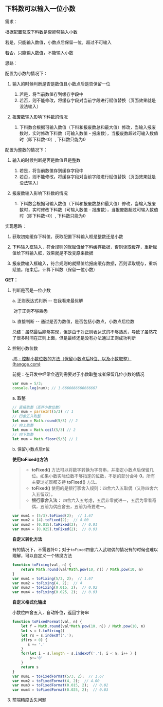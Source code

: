 ## 下料数可以输入一位小数

需求：

根据配置获取下料数是否能够输入小数

若是，只能输入数值，小数点后保留一位，超过不可输入

若否，只能输入数值，不能输入小数

思路：

配置为小数的情况下：

1. 输入的时候判断是否是数值且小数点后是否保留一位
   1. 若是，将当前数值存到缓存字段中
   2. 若否，则不能修改，将缓存字段对当前字段进行赋值替换（页面效果就是没法输入）

2. 报废数输入影响下料数的情况
   1. 下料数会根据可输入数值（下料和报废数总和最大值）修改，当输入报废数时，实时修改下料数（可输入数值 - 报废数），当报废数超过可输入数值时（即下料数<0）, 下料数只能为0

配置为整数的情况下：

1. 输入的时候判断是否是数值且是整数
   1. 若是，将当前数值存到缓存字段中
   2. 若否，则不能修改，将缓存字段对当前字段进行赋值替换（页面效果就是没法输入）

2. 报废数输入影响下料数的情况
   1. 下料数会根据可输入数值（下料和报废数总和最大值）修改，当输入报废数时，实时修改下料数（可输入数值 - 报废数），当报废数超过可输入数值时（即下料数<0）, 下料数只能为0

实现思路：

1. 获取初始缓存下料值，获取配置下料输入框是整数还是小数

2. 下料输入框输入，符合规则的就赋值给下料缓存数据，否则读取缓存，重新赋值给下料输入框，效果就是不改变原来数据
3. 报废数输入框输入，符合规则的就赋值给报废缓存数据，否则读取缓存，重新赋值，结束后，计算下料数（保留一位小数）

**GET：**

1. 判断是否是一位小数

   a. 正则表达式判断 -- 在我看来最优解

   ​	对于正则不够熟悉

   b. 直接判断 -- 通过是否为数值，是否包括小数点，小数点后位数

   总结：虽然最后能够实现，但是由于对正则表达式的不够熟悉，导致了虽然花了很多时间在正则上面，但是最终还是没有办法通过正则成功判断

2. 控制小数位数

   [JS - 控制小数位数的方法（保留小数点后N位、以及小数取整） (hangge.com)](https://www.hangge.com/blog/cache/detail_1791.html#)

   前提：在开发中经常会遇到需要对于小数取整或者保留几位小数的情况

   ```javascript
   var num = 5/3;
   console.log(num); // 1.6666666666666667
   ```

   a. 取整

   ```javascript
   // 直接取整（丢弃小数位数）
   let num = parseInt(5/3) // 1
   // 四舍五入取整
   let num = Math.round(5/3) // 2
   // 向上取整
   let num = Math.ceil(5/3) // 2
   // 向下取整
   let num = Math.floor(5/3) // 1
   ```

   b. 保留小数点后n位

   **使用toFixed()方法**

   > - **toFixed()** 方法可以将数字转换为字符串，并指定小数点后保留几位。如果小数实际位数不够指定的位数，不足的部分会补 **0**。所有主要浏览器都支持 **toFixed()** 方法。
   > - **toFixed()** 使用的是银行家舍入规则：四舍六入五取偶（又称四舍六入五留双）。
   > - **银行家舍入法：**
   >   四舍六入五考虑，五后非零就进一，五后为零看奇偶，五前为偶应舍去，五前为奇要进一。

   ```javascript
   var num1 = (5/3).toFixed(2);  // 1.67
   var num2 = (4).toFixed(2);  // 4.00
   var num3 = (0.015).toFixed(2);  // 0.01
   var num4 = (0.025).toFixed(2);  // 0.03
   ```

   **自定义转化方法**

   有的情况下，不需要补0；对于`toFixed`四舍六入武取偶的情况有的时候也难以理解，可以自定义一个转换方法

   ```javascript
   function toFixing(val, n) {
       return Math.round(val*Math.pow(10, n)) / Math.pow(10, n)
   }
   var num1 = toFixing(5/3, 2);  // 1.67
   var num2 = toFixing(4, 2);  // 4
   var num3 = toFixing(0.015, 2);  // 0.02
   var num4 = toFixing(0.025, 2);  // 0.03
   ```

   **自定义格式化输出**

   小数位四舍五入，自动补位，返回字符串

   ```javascript
   function toFixedFormat(val, n) {
       let f = Math.round(val*Math.pow(10, n)) / Math.pow(10, n)
       let s = f.toString()
       let rs = s.indexOf('.');
       if(rs < 0) {
          s += '.'
       }
       for(let i = s.length - s.indexOf('.'); i < n; i++ ) {
           s+='0'
       }
       return s
   }
   var num1 = toFixedFormat(5/3, 2);  // 1.67
   var num2 = toFixedFormat(4, 2);  // 4.00
   var num3 = toFixedFormat(0.015, 2);  // 0.02
   var num4 = toFixedFormat(0.025, 2);  // 0.03
   ```

3. 前端精度丢失问题

